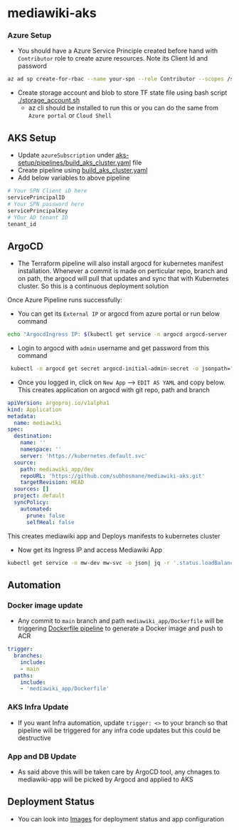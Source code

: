 # mediawiki-aks

### Azure Setup
- You should have a Azure Service Principle created before hand with `Contributor` role to create azure resources. Note its Client Id and password
```sh
az ad sp create-for-rbac --name your-spn --role Contributor --scopes /subscriptions/<sub-id>
```
- Create storage account and blob to store TF state file using bash script [./storage_account.sh](storage_account.sh)
    - az cli should be installed to run this or you can do the same from `Azure portal` or `Cloud Shell`

## AKS Setup
- Update `azureSubscription` under [aks-setup/pipelines/build_aks_cluster.yaml](aks-setup/pipelines/build_aks_cluster.yaml) file
- Create pipeline using [build_aks_cluster.yaml](aks-setup/pipelines/build_aks_cluster.yaml)
- Add below variables to above pipeline
```sh
# Your SPN Client iD here
servicePrincipalID
# Your SPN password here
servicePrincipalKey
# YOur AD tenant ID
tenant_id
```

## ArgoCD
- The Terraform pipeline will also install argocd for kubernetes manifest installation. Whenever a commit is made on perticular repo, branch and on path, the argocd will pull that updates and sync that with Kubernetes cluster. So this is a continuous deployment solution

Once Azure Pipeline runs successfully: 
- You can get its `External IP` or argocd from azure portal or run below command
```sh
echo "ArgocdIngress IP: $(kubectl get service -n argocd argocd-server -o=jsonpath='{.status.loadBalancer.ingress[].ip}')"
```
- Login to argocd with `admin` username and get password from this command
```sh
 kubectl -n argocd get secret argocd-initial-admin-secret -o jsonpath="{.data.password}" | base64 -d; echo
```
- Once you logged in, click on `New App` --> `EDIT AS YAML` and copy below. This creates application on argocd with git repo, path and branch
```yaml
apiVersion: argoproj.io/v1alpha1
kind: Application
metadata:
  name: mediawiki
spec:
  destination:
    name: ''
    namespace: ''
    server: 'https://kubernetes.default.svc'
  source:
    path: mediawiki_app/dev
    repoURL: 'https://github.com/subhosmane/mediawiki-aks.git'
    targetRevision: HEAD
  sources: []
  project: default
  syncPolicy:
    automated:
      prune: false
      selfHeal: false
```
This creates mediawiki app and Deploys manifests to kubernetes cluster

- Now get its Ingress IP and access Mediawiki App
```sh
kubectl get service -n mw-dev mw-svc -o json| jq -r '.status.loadBalancer.ingress[].ip'
```
## Automation
### Docker image update
- Any commit to `main` branch and path `mediawiki_app/Dockerfile` will be triggering [Dockerfile pipeline](./app-pipeline.yaml)  to generate a Docker image and push to ACR
```yaml
trigger:
  branches:
    include:
    - main
  paths:
    include:
    - 'mediawiki_app/Dockerfile'
```
### AKS Infra Update
- If you want Infra automation, update `trigger: <>` to your branch so that pipeline will be triggered for any infra code updates but this could be destructive

### App and DB Update
- As said above this will be taken care by ArgoCD tool, any chnages to mediawiki-app will be picked by Argocd and applied to AKS 

## Deployment Status
- You can look into [Images](./images/Argocd_deployment.png) for deployment status and app configuration